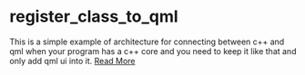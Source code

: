 # register_class_to_qml
This is a simple example of architecture for connecting between c++ and qml when your program has a c++ core and you need to keep it like that and only add qml ui into it.
[Read More](http://moderncpp.ir/post/114)
